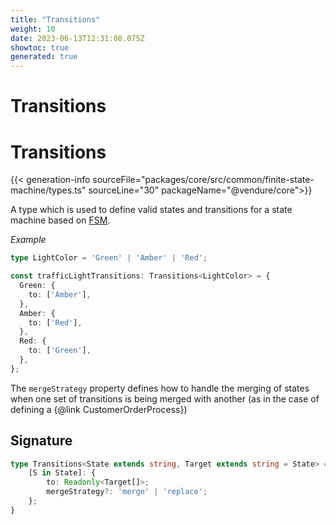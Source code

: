 ```yaml
---
title: "Transitions"
weight: 10
date: 2023-06-13T12:31:08.075Z
showtoc: true
generated: true
---
```

<!-- This file was generated from the Vendure source. Do not modify. Instead, re-run the "docs:build" script -->

# Transitions
<div class="symbol">


# Transitions

{{< generation-info sourceFile="packages/core/src/common/finite-state-machine/types.ts" sourceLine="30" packageName="@vendure/core">}}

A type which is used to define valid states and transitions for a state machine based
on <a href='/typescript-api/state-machine/fsm#fsm'>FSM</a>.

*Example*

```TypeScript
type LightColor = 'Green' | 'Amber' | 'Red';

const trafficLightTransitions: Transitions<LightColor> = {
  Green: {
    to: ['Amber'],
  },
  Amber: {
    to: ['Red'],
  },
  Red: {
    to: ['Green'],
  },
};
```

The `mergeStrategy` property defines how to handle the merging of states when one set of
transitions is being merged with another (as in the case of defining a {@link CustomerOrderProcess})

## Signature

```TypeScript
type Transitions<State extends string, Target extends string = State> = {
    [S in State]: {
        to: Readonly<Target[]>;
        mergeStrategy?: 'merge' | 'replace';
    };
}
```
</div>
